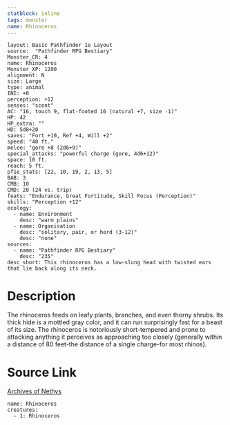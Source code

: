```yaml
---
statblock: inline
tags: monster
name: Rhinoceros
---
```

```statblock
layout: Basic Pathfinder 1e Layout
source:  "Pathfinder RPG Bestiary"
Monster_CR: 4
name: Rhinoceros
Monster_XP: 1200
alignment: N
size: Large
type: animal
INI: +0
perception: +12
senses: "scent"
AC: "16, touch 9, flat-footed 16 (natural +7, size -1)"
HP: 42
HP_extra: ""
HD: 5d8+20
saves: "Fort +10, Ref +4, Will +2"
speed: "40 ft."
melee: "gore +8 (2d6+9)"
special_attacks: "powerful charge (gore, 4d6+12)"
space: 10 ft.
reach: 5 ft.
pf1e_stats: [22, 10, 19, 2, 13, 5]
BAB: 3
CMB: 10
CMD: 20 (24 vs. trip)
feats: "Endurance, Great Fortitude, Skill Focus (Perception)"
skills: "Perception +12"
ecology:
  - name: Environment
    desc: "warm plains"
  - name: Organisation
    desc: "solitary, pair, or herd (3-12)"
    desc: "none"
sources:
  - name: "Pathfinder RPG Bestiary"
    desc: "235"
desc_short: This rhinoceros has a low-slung head with twisted ears that lie back along its neck.
```
# Description
The rhinoceros feeds on leafy plants, branches, and even thorny shrubs. Its thick hide is a mottled gray color, and it can run surprisingly fast for a beast of its size. The rhinoceros is notoriously short-tempered and prone to attacking anything it perceives as approaching too closely (generally within a distance of 80 feet-the distance of a single charge-for most rhinos).
# Source Link
[Archives of Nethys](https://aonprd.com/MonsterDisplay.aspx?ItemName=Rhinoceros)
```encounter-table
name: Rhinoceros
creatures:
  - 1: Rhinoceros
```
